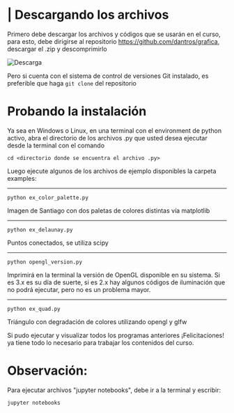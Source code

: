 |
Descargando los archivos
=======

Primero debe descargar los archivos y códigos que se usarán en el curso, para esto, debe dirigirse al repositorio https://github.com/dantros/grafica, descargar el .zip y descomprimirlo

![Descarga](./captures/git_files.jpg)

Pero si cuenta con el sistema de control de versiones Git instalado, es preferible que haga ``git clone`` del repositorio



Probando la instalación
=======

Ya sea en Windows o Linux, en una terminal con el environment de python activo, abra el directorio de los archivos .py que usted desea ejecutar desde la terminal con el comando

    cd <directorio donde se encuentra el archivo .py>

Luego ejecute algunos de los archivos de ejemplo disponibles la carpeta examples:

---

    python ex_color_palette.py 

 Imagen de Santiago con dos paletas de colores distintas vía matplotlib
 
---

    python ex_delaunay.py 

Puntos conectados, se utiliza scipy

---

    python opengl_version.py   

Imprimirá en la terminal la versión de OpenGL disponible en su sistema. Si es 3.x es su día de suerte, si es 2.x hay algunos códigos de iluminación que no podrá ejecutar, pero no es un problema mayor.

---

    python ex_quad.py

Triángulo con degradación de colores utilizando opengl y glfw

Si pudo ejecutar y visualizar todos los programas anteriores ¡Felicitaciones! ya tiene todo lo necesario para trabajar los contenidos del curso.

Observación:
=======================
Para ejecutar archivos "jupyter notebooks", debe ir a la terminal y escribir:

    jupyter notebooks
